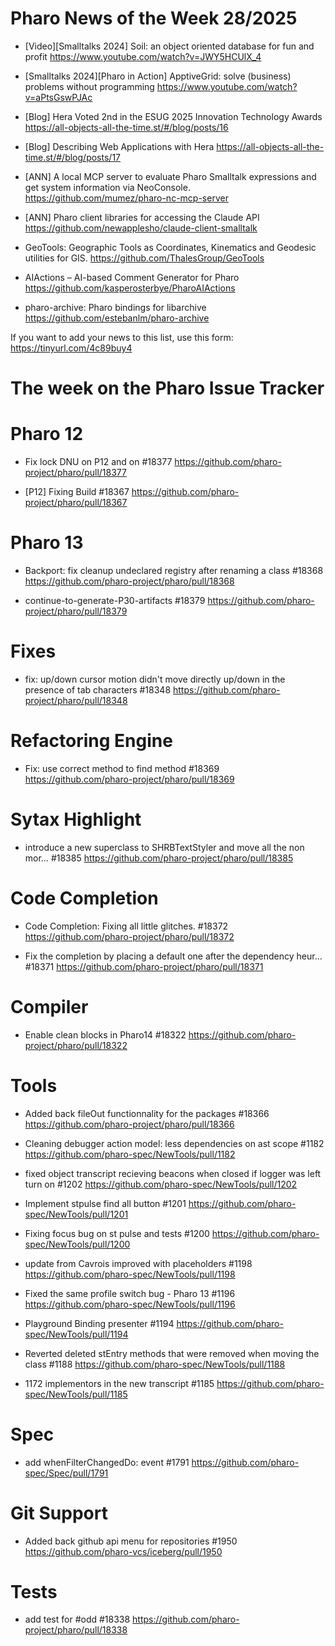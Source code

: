 # Pharo News of the Week 28/2025

- [Video][Smalltalks 2024] Soil: an object oriented database for fun and profit 
	https://www.youtube.com/watch?v=JWY5HCUlX_4 
	
- [Smalltalks 2024][Pharo in Action] ApptiveGrid: solve (business) problems without programming 
	https://www.youtube.com/watch?v=aPtsGswPJAc

- [Blog] Hera Voted 2nd in the ESUG 2025 Innovation Technology Awards
	https://all-objects-all-the-time.st/#/blog/posts/16
	
- [Blog] Describing Web Applications with Hera 
	https://all-objects-all-the-time.st/#/blog/posts/17

- [ANN] A local MCP server to evaluate Pharo Smalltalk expressions and get system information via NeoConsole.
	https://github.com/mumez/pharo-nc-mcp-server

- [ANN] Pharo client libraries for accessing the Claude API
	https://github.com/newapplesho/claude-client-smalltalk
	
- GeoTools: Geographic Tools as Coordinates, Kinematics and Geodesic utilities for GIS. 
	https://github.com/ThalesGroup/GeoTools

- AIActions – AI-based Comment Generator for Pharo  
	https://github.com/kasperosterbye/PharoAIActions

- pharo-archive: Pharo bindings for libarchive 
	https://github.com/estebanlm/pharo-archive


If you want to add your news to this list, use this form: https://tinyurl.com/4c89buy4


# The week on the Pharo Issue Tracker

# Pharo 12

- Fix lock DNU on P12 and on #18377
	https://github.com/pharo-project/pharo/pull/18377
	
- [P12] Fixing Build #18367
	https://github.com/pharo-project/pharo/pull/18367
	
# Pharo 13
- Backport: fix cleanup undeclared registry after renaming a class #18368
	https://github.com/pharo-project/pharo/pull/18368

- continue-to-generate-P30-artifacts #18379
	https://github.com/pharo-project/pharo/pull/18379
		
# Fixes	

- fix: up/down cursor motion didn't move directly up/down in the presence of tab characters #18348
	https://github.com/pharo-project/pharo/pull/18348

# Refactoring Engine

- Fix: use correct method to find method #18369
	https://github.com/pharo-project/pharo/pull/18369

# Sytax Highlight

- introduce a new superclass to SHRBTextStyler and move all the non mor… #18385
	https://github.com/pharo-project/pharo/pull/18385

# Code Completion

- Code Completion: Fixing all little glitches. #18372
	https://github.com/pharo-project/pharo/pull/18372
	
- Fix the completion by placing a default one after the dependency heur… #18371
	https://github.com/pharo-project/pharo/pull/18371

# Compiler

- Enable clean blocks in Pharo14 #18322
	https://github.com/pharo-project/pharo/pull/18322
	
# Tools

- Added back fileOut functionnality for the packages #18366
	https://github.com/pharo-project/pharo/pull/18366

- Cleaning debugger action model: less dependencies on ast scope #1182
	https://github.com/pharo-spec/NewTools/pull/1182
	
- fixed object transcript recieving beacons when closed if logger was left turn on #1202
	https://github.com/pharo-spec/NewTools/pull/1202
	
- Implement stpulse find all button #1201
	https://github.com/pharo-spec/NewTools/pull/1201
	
- Fixing focus bug on st pulse and tests #1200
	https://github.com/pharo-spec/NewTools/pull/1200
	
- update from Cavrois improved with placeholders #1198
	https://github.com/pharo-spec/NewTools/pull/1198
	
- Fixed the same profile switch bug - Pharo 13 #1196
	https://github.com/pharo-spec/NewTools/pull/1196
	
- Playground Binding presenter #1194
	https://github.com/pharo-spec/NewTools/pull/1194
	
- Reverted deleted stEntry methods that were removed when moving the class #1188
	https://github.com/pharo-spec/NewTools/pull/1188
	
- 1172 implementors in the new transcript #1185
	https://github.com/pharo-spec/NewTools/pull/1185
	
# Spec

- add whenFilterChangedDo: event #1791
	https://github.com/pharo-spec/Spec/pull/1791
	
# Git Support

- Added back github api menu for repositories #1950
	https://github.com/pharo-vcs/iceberg/pull/1950
	
# Tests

- add test for #odd #18338
	https://github.com/pharo-project/pharo/pull/18338
